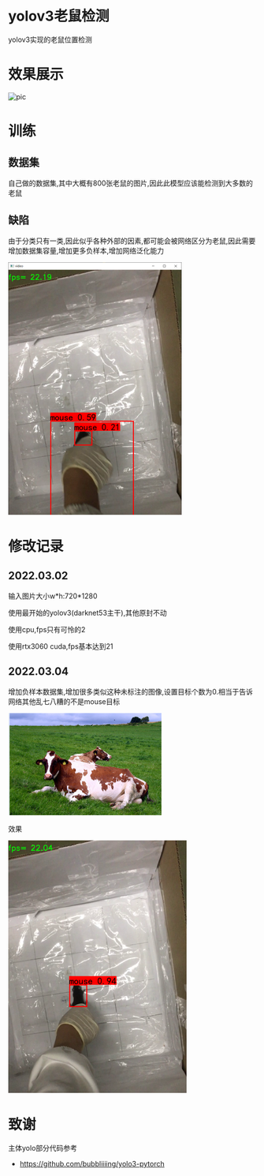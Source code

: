 # yolov3老鼠检测

yolov3实现的老鼠位置检测

# 效果展示

![pic](mouse_show.gif)

# 训练

## 数据集

自己做的数据集,其中大概有800张老鼠的图片,因此此模型应该能检测到大多数的老鼠

## 缺陷

由于分类只有一类,因此似乎各种外部的因素,都可能会被网络区分为老鼠,因此需要增加数据集容量,增加更多负样本,增加网络泛化能力

<img src="assets/image-20220304215559714.png" alt="image-20220304215559714" style="zoom: 50%;" />



# 修改记录

## 2022.03.02

输入图片大小w\*h:720\*1280

使用最开始的yolov3(darknet53主干),其他原封不动

使用cpu,fps只有可怜的2

使用rtx3060 cuda,fps基本达到21

## 2022.03.04

增加负样本数据集,增加很多类似这种未标注的图像,设置目标个数为0.相当于告诉网络其他乱七八糟的不是mouse目标

<img src="assets/image-20220304234433054.png" alt="image-20220304234433054" style="zoom:50%;" />

效果

<img src="assets/image-20220304234229019.png" alt="image-20220304234229019" style="zoom:50%;" />

# 致谢

主体yolo部分代码参考

* https://github.com/bubbliiiing/yolo3-pytorch

